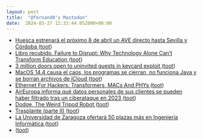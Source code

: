 ```yaml
---
layout: post
title:  "@fernand0's Mastodon"
date:  2024-03-27 12:33:44.052000+00:00
---
```

*  [Huesca estrenará el próximo 8 de abril un AVE directo hasta Sevilla y Córdoba ](https://www.elperiodicodearagon.com/aragon/aragon-huesca/2024/03/21/huesca-estrenara-proximo-abril-ave-directo-sevilla-cordoba-99803046.htm) ([toot](https://mastodon.social/@fernand0/112167670516816395))
*  [Libro recubido. Failure to Disrupt: Why Technology Alone Can’t Transform Education ](https://fotografiasenmovimiento.wordpress.com/2024/03/27/libro-recubido-failure-to-disrupt-why-technology-alone-cant-transform-education) ([toot](https://mastodon.social/@fernand0/112167587855322850))
*  [3 million doors open to uninvited guests in keycard exploit ](https://www.theregister.com/2024/03/22/tap_and_go_straight_to) ([toot](https://mastodon.social/@fernand0/112167421051660324))
*  [MacOS 14.4 causa el caos, los programas se cierran, no funciona Java y se borran archivos de iCloud ](https://blog.elhacker.net/2024/03/macos-14-4actualizacion-no-funciona-java-problemas.htm) ([toot](https://mastodon.social/@fernand0/112167183896400716))
*  [Ethernet For Hackers: Transformers, MACs And PHYs ](https://hackaday.com/2024/03/07/ethernet-for-hackers-transformers-macs-and-phys) ([toot](https://mastodon.social/@fernand0/112166928852723681))
*  [AirEuropa informa qué datos personales de sus clientes se pueden haber filtrado tras un ciberataque en 2023 ](https://www.genbeta.com/actualidad/aireuropa-informa-que-datos-personales-sus-clientes-se-pueden-haber-filtrado-ciberataque-202) ([toot](https://mastodon.social/@fernand0/112165289961104844))
*  [Dodge, The Weird Tripod Robot ](https://hackaday.com/2024/03/25/dodge-the-weird-tripod-robot) ([toot](https://mastodon.social/@fernand0/112163417867419749))
*  [Trasplante (parte II) ](https://avecesunafoto.wordpress.com/2024/03/26/trasplante-parte-ii) ([toot](https://mastodon.social/@fernand0/112163322523054895))
*  [La Universidad de Zaragoza ofertará 50 plazas más en Ingeniería Informática  ](https://www.eleconomista.es/empleo/noticias/12735066/03/24/la-universidad-de-zaragoza-ofertara-50-plazas-mas-en-ingenieria-informatica-.html) ([toot](https://mastodon.social/@fernand0/112163209514073013))
*  [ ](https://nixnet.social/users/sl1200) ([toot](https://mastodon.social/@fernand0/112162870485957782))
